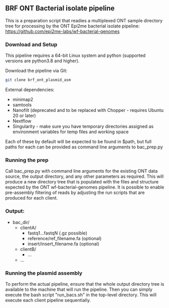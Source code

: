 ## BRF ONT Bacterial isolate pipeline
This is a preparation script that readies a multiplexed ONT sample directory tree
for processing by the ONT Epi2me bacterial isolate pipeline: 
https://github.com/epi2me-labs/wf-bacterial-genomes

### Download and Setup
This pipeline requires a 64-bit Linux system and python (supported versions are python3.8 and higher).

Download the pipeline via Git:
```bash
git clone brf_ont_plasmid_asm
```

External dependencies:
* minimap2
* samtools
* Nanofilt (deprecated and to be replaced with Chopper - requires Ubuntu 20 or later)
* Nextflow
* Singularity - make sure you have temporary directories assigned as environment variables
  for temp files and working space

Each of these by default will be expected to be found in $path, but full paths for each 
can be provided as command line arguments to bac_prep.py

### Running the prep
Call bac_prep.py with command line arguments for the existing ONT data source, 
the output directory, and any other parameters as required. This will produce a new
directory tree that is populated with the files and structure expected by the ONT
wf-bacterial-genomes pipeline. It is possible to enable pre-assembly filtering of reads
by adjusting the run scripts that are produced for each client.

### Output:
- bac_dir/
  - clientA/
    - fastq1...fastqN (.gz possible)
    - reference/ref_filename.fa (optional)
    - insert/insert_filename.fa (optional)
  - clientB/
    - ...
  - ...

### Running the plasmid assembly
To perform the actual pipeline, ensure that the whole output directory tree is available 
to the machine that will run the pipeline. Then you can simply execute the bash script
"run_bacs.sh" in the top-level directory. This will execute each client pipeline sequentially.

